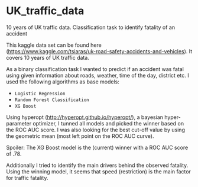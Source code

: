 # UK_traffic_data
10 years of UK traffic data. Classification task to identify fatality of an accident

This kaggle data set can be found here (https://www.kaggle.com/tsiaras/uk-road-safety-accidents-and-vehicles). 
It covers 10 years of UK traffic data. 

As a binary classification task I wanted to predict if an accident was fatal using given information about roads, weather, time of the day,
district etc. I used the following algorithms as base models:
- `Logistic Regression`
- `Random Forest Classification`
- `XG Boost`

Using hyperopt (http://hyperopt.github.io/hyperopt/), a bayesian hyper-parameter optimizer, I tunned all models and picked the winner
based on the ROC AUC score. I was also looking for the best cut-off value by using the geometric mean (most left point on the ROC AUC curve). 

Spoiler: The XG Boost model is the (current) winner with a ROC AUC score of .78.

Additionally I tried to identify the main drivers behind the observed fatality. Using the winning model, it seems that speed (restriction) 
is the main factor for traffic fatality. 

